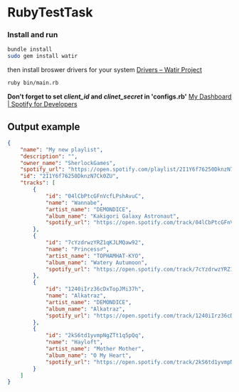 # RubyTestTask

### Install and run

```bash
bundle install
sudo gem install watir
```

then install broswer drivers for your system [Drivers – Watir Project](http://watir.com/guides/drivers/)

```bash
ruby bin/main.rb
```

**Don't forget to set *client_id* and  *clinet_secret* in 'configs.rb'** [My Dashboard | Spotify for Developers](https://developer.spotify.com/dashboard/login)  

## Output example

```json
{
    "name": "My new playlist",
    "description": "",
    "owner_name": "SherlockGames",
    "spotify_url": "https://open.spotify.com/playlist/2I1Y6f76250DknzN7Ck0ZU",
    "id": "2I1Y6f76250DknzN7Ck0ZU",
    "tracks": [
        {
            "id": "04lCbPtcGFnVcfLPshAvuC",
            "name": "Wannabe",
            "artist_name": "DEMONDICE",
            "album_name": "Kakigori Galaxy Astronaut",
            "spotify_url": "https://open.spotify.com/track/04lCbPtcGFnVcfLPshAvuC"
        },
        {
            "id": "7cYzdrwzYRZ1qKJLMQaw92",
            "name": "Princess♂",
            "artist_name": "TOPHAMHAT-KYO",
            "album_name": "Watery Autumoon",
            "spotify_url": "https://open.spotify.com/track/7cYzdrwzYRZ1qKJLMQaw92"
        },
        {
            "id": "1240iIrz36cDxTopJMi37h",
            "name": "Alkatraz",
            "artist_name": "DEMONDICE",
            "album_name": "Alkatraz",
            "spotify_url": "https://open.spotify.com/track/1240iIrz36cDxTopJMi37h"
        },
        {
            "id": "2kS6td1yvmpNgZTt1q5pQq",
            "name": "Hayloft",
            "artist_name": "Mother Mother",
            "album_name": "O My Heart",
            "spotify_url": "https://open.spotify.com/track/2kS6td1yvmpNgZTt1q5pQq"
        }
    ]
}
```
